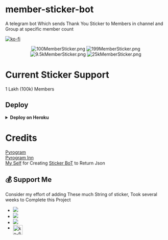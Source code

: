 # member-sticker-bot

A telegram bot Which sends Thank You Sticker to Members in channel and Group at specific member count

[![ko-fi](https://ko-fi.com/img/githubbutton_sm.svg)](https://ko-fi.com/R5R05ND54)
<Br>
<center>
<img src="https://telegra.ph/file/4c61dff7e8201bd0f2a7f.jpg" alt="100MemberSticker.png">
<img src="https://telegra.ph/file/4d9c3fb1893cf052cc6d4.jpg" alt="199MemberSticker.png">
<img src="https://telegra.ph/file/5e50d3d4954ce72cf96ef.jpg" alt="9.5kMemberSticker.png">
<img src="https://telegra.ph/file/5cb7142892e3bff1b84b3.jpg" alt="25kMemberSticker.png">
</center>

# Current Sticker Support
 
1 Lakh (100k) Members

## Deploy 

<details>
  <summary><b>Deploy on Heroku</b></summary>
<br/>

<p align="left">
  <a href="https://heroku.com/deploy?template=https://github.com/lusifernoob/member-sticker-bot">
     <img height="30px" src="https://img.shields.io/badge/Deploy%20To%20Heroku-blueviolet?style=for-the-badge&logo=heroku">
  </a>
</p>

</details>

# Credits
[Pyrogram](https://pyrogram.org) <br>
[Pyrogram Inn](https://t.me/pyrogramchat) <br>
[My Self](https://github.com/bughunter0) for Creating [Sticker BoT](https://github.com/BugHunterCodeLabs/Sticker-Bot) to Return Json


## 💰 Support Me
 Consider my effort of adding These much String of sticker, Took several weeks to Complete this Project

- <a href="https://paytm.me/fZ-PsaK"><img src="https://img.shields.io/badge/Paytm-Donate-blue"/></a>
- <a href="https://paytm.me/p-tPE0l"><img src="https://img.shields.io/badge/Paytm-Donate-blue"/></a>
- <a href="https://paytm.me/yoB-s0a"><img src="https://img.shields.io/badge/Paytm-Donate-blue"/></a>
- <a href="https://ko-fi.com/nuhmanpk" class="padded"><img height="30" style="border:0px;height:30px;" align="left" alt="ko-fi" src="https://az743702.vo.msecnd.net/cdn/kofi3.png?v=0" /></a>
